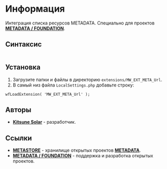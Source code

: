 # Информация

Интеграция списка ресурсов METADATA. Специально для проектов [**METADATA / FOUNDATION**](https://metadata.foundation/).

## Синтаксис

```

```

## Установка

1. Загрузите папки и файлы в директорию `extensions/MW_EXT_META_Url`.
2. В самый низ файла `LocalSettings.php` добавьте строку:

```
wfLoadExtension( 'MW_EXT_META_Url' );
```

## Авторы

- [**Kitsune Solar**](https://kitsune.solar/) - разработчик.

## Ссылки

- [**METASTORE**](https://metastore.pro/) - хранилище открытых проектов [**METADATA**](https://metadata.foundation/).
- [**METADATA / FOUNDATION**](https://metadata.foundation/) - поддержка и разработка открытых проектов.
